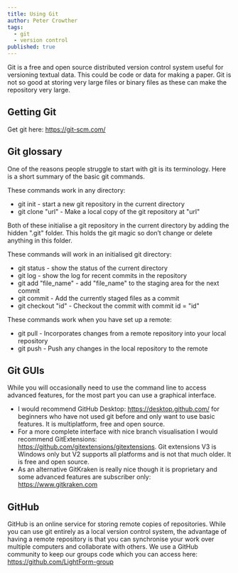 ```yaml
---
title: Using Git
author: Peter Crowther
tags:
  - git
  - version control
published: true
---
```


Git is a free and open source distributed version control system useful for versioning textual data. This could be code or data for making a paper. Git is not so good at storing very large files or binary files as these can make the repository very large.

## Getting Git

Get git here: <https://git-scm.com/>

## Git glossary

One of the reasons people struggle to start with git is its terminology. Here is a short summary of the basic git commands.

These commands work in any directory:
* git init - start a new git repository in the current directory
* git clone "url" - Make a local copy of the git repository at "url"

Both of these initialise a git repository in the current directory by adding the hidden ".git" folder. This holds the git magic so don’t change or delete anything in this folder.

These commands will work in an initialised git directory:
* git status - show the status of the current directory
* git log - show the log for recent commits in the repository
* git add "file_name" - add "file_name" to the staging area for the next commit
* git commit - Add the currently staged files as a commit
* git checkout "id" - Checkout the commit with commit id = "id"

These commands work when you have set up a remote:
* git pull - Incorporates changes from a remote repository into your local repository
* git push - Push any changes in the local repository to the remote

## Git GUIs

While you will occasionally need to use the command line to access advanced features, for the most part you can use a graphical interface.

* I would recommend GitHub Desktop: <https://desktop.github.com/> for beginners who have not used git before and only want to use basic features. It is multiplatform, free and open source.
* For a more complete interface with nice branch visualisation I would recommend GitExtensions: <https://github.com/gitextensions/gitextensions>. Git extensions V3 is Windows only but V2 supports all platforms and is not that much older. It is free and open source.
* As an alternative GitKraken is really nice though it is proprietary and some advanced features are subscriber only: <https://www.gitkraken.com>

## GitHub

GitHub is an online service for storing remote copies of repositories. While you can use git entirely as a local version control system, the advantage of having a remote repository is that you can synchronise your work over multiple computers and collaborate with others. We use a GitHub community to keep our groups code which you can access here: <https://github.com/LightForm-group>
